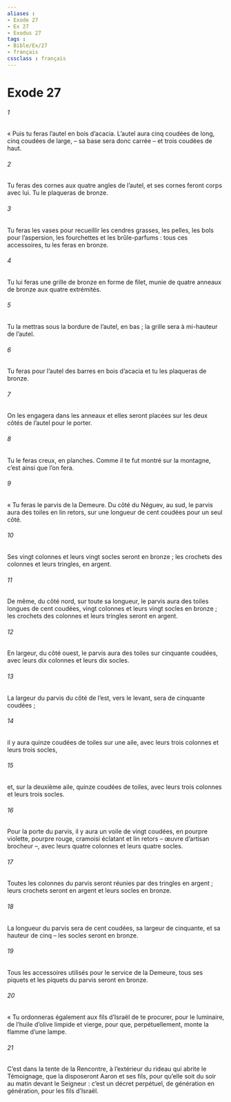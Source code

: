 ```yaml
---
aliases : 
- Exode 27
- Ex 27
- Exodus 27
tags : 
- Bible/Ex/27
- français
cssclass : français
---
```


# Exode 27

###### 1
« Puis tu feras l’autel en bois d’acacia. L’autel aura cinq coudées de long, cinq coudées de large, – sa base sera donc carrée – et trois coudées de haut.
###### 2
Tu feras des cornes aux quatre angles de l’autel, et ses cornes feront corps avec lui. Tu le plaqueras de bronze.
###### 3
Tu feras les vases pour recueillir les cendres grasses, les pelles, les bols pour l’aspersion, les fourchettes et les brûle-parfums : tous ces accessoires, tu les feras en bronze.
###### 4
Tu lui feras une grille de bronze en forme de filet, munie de quatre anneaux de bronze aux quatre extrémités.
###### 5
Tu la mettras sous la bordure de l’autel, en bas ; la grille sera à mi-hauteur de l’autel.
###### 6
Tu feras pour l’autel des barres en bois d’acacia et tu les plaqueras de bronze.
###### 7
On les engagera dans les anneaux et elles seront placées sur les deux côtés de l’autel pour le porter.
###### 8
Tu le feras creux, en planches. Comme il te fut montré sur la montagne, c’est ainsi que l’on fera.
###### 9
« Tu feras le parvis de la Demeure. Du côté du Néguev, au sud, le parvis aura des toiles en lin retors, sur une longueur de cent coudées pour un seul côté.
###### 10
Ses vingt colonnes et leurs vingt socles seront en bronze ; les crochets des colonnes et leurs tringles, en argent.
###### 11
De même, du côté nord, sur toute sa longueur, le parvis aura des toiles longues de cent coudées, vingt colonnes et leurs vingt socles en bronze ; les crochets des colonnes et leurs tringles seront en argent.
###### 12
En largeur, du côté ouest, le parvis aura des toiles sur cinquante coudées, avec leurs dix colonnes et leurs dix socles.
###### 13
La largeur du parvis du côté de l’est, vers le levant, sera de cinquante coudées ;
###### 14
il y aura quinze coudées de toiles sur une aile, avec leurs trois colonnes et leurs trois socles,
###### 15
et, sur la deuxième aile, quinze coudées de toiles, avec leurs trois colonnes et leurs trois socles.
###### 16
Pour la porte du parvis, il y aura un voile de vingt coudées, en pourpre violette, pourpre rouge, cramoisi éclatant et lin retors – œuvre d’artisan brocheur –, avec leurs quatre colonnes et leurs quatre socles.
###### 17
Toutes les colonnes du parvis seront réunies par des tringles en argent ; leurs crochets seront en argent et leurs socles en bronze.
###### 18
La longueur du parvis sera de cent coudées, sa largeur de cinquante, et sa hauteur de cinq – les socles seront en bronze.
###### 19
Tous les accessoires utilisés pour le service de la Demeure, tous ses piquets et les piquets du parvis seront en bronze.
###### 20
« Tu ordonneras également aux fils d’Israël de te procurer, pour le luminaire, de l’huile d’olive limpide et vierge, pour que, perpétuellement, monte la flamme d’une lampe.
###### 21
C’est dans la tente de la Rencontre, à l’extérieur du rideau qui abrite le Témoignage, que la disposeront Aaron et ses fils, pour qu’elle soit du soir au matin devant le Seigneur : c’est un décret perpétuel, de génération en génération, pour les fils d’Israël.
